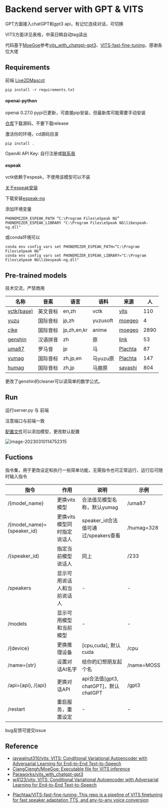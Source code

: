 # Backend server with GPT & VITS

GPT方面接入chatGPT和gpt3 api，有记忆连续对话，可切换

VITS方面详见表格，中英日韩自动tag读出

代码基于[MoeGoe](https://github.com/CjangCjengh/MoeGoe)参考[vits_with_chatgpt-gpt3](https://github.com/Paraworks/vits_with_chatgpt-gpt3)、[VITS-fast-fine-tuning](https://github.com/Plachtaa/VITS-fast-fine-tuning)，感谢各位大佬

## Requirements

前端 [Live2DMascot](https://github.com/Arkueid/Live2DMascot)

```
pip install -r requirements.txt
```

#### openai-python

openai 0.27.0 pypi已更新，可直接pip安装，但最新库可能需要手动安装

[仓库](https://github.com/openai/openai-python)下载源码，不要下载release

激活你的环境，cd源码目录

```
pip install .
```

OpenAI API Key: 自行注册或[联系我](https://space.bilibili.com/23698455)

#### espeak

vctk依赖于espeak，不使用该模型可以不装

[关于espeak安装](https://github.com/bootphon/phonemizer/issues/44)

下载安装[espeak-ng](https://github.com/espeak-ng/espeak-ng/releases)

添加环境变量

```
PHONEMIZER_ESPEAK_PATH “C:\Program Files\eSpeak NG”
PHONEMIZER_ESPEAK_LIBRARY "C:\Program Files\eSpeak NG\libespeak-ng.dll"
```

或conda环境可以

```
conda env config vars set PHONEMIZER_ESPEAK_PATH=“C:\Program Files\eSpeak NG”`
conda env config vars set PHONEMIZER_ESPEAK_LIBRARY="C:\Program Files\eSpeak NG\libespeak-ng.dll"
```

## Pre-trained models

技术交流，严禁商用

| 名称                                                         | 音素     | 语言        | 语料     | 来源                                                         | 人   |
| ------------------------------------------------------------ | -------- | ----------- | -------- | ------------------------------------------------------------ | ---- |
| [vctk(base)](https://drive.google.com/drive/folders/1ksarh-cJf3F5eKJjLVWY0X1j1qsQqiS2) | 英文音标 | en,zh       | vctk     | [vits](https://github.com/jaywalnut310/vits)                 | 110  |
| [yuzu](https://sjtueducn-my.sharepoint.com/:u:/g/personal/cjang_cjengh_sjtu_edu_cn/EQ0IKHchgzZAt0E6GryW17EBsIlIkmby6BcO9FtoODjwNQ?e=5uzWtj) | 国际音标 | jp,zh       | yuzusoft | [moegeo](https://github.com/CjangCjengh/TTSModels)           | 4    |
| [cjke](https://sjtueducn-my.sharepoint.com/:u:/g/personal/cjang_cjengh_sjtu_edu_cn/EfW8nGHBejxEisHhxVjq1v4BOxqT7YJ-p_pudTPEoDDxxw?e=O8DNrR) | 国际音标 | jp,zh,en,kr | anime    | [moegeo](https://github.com/CjangCjengh/TTSModels)           | 2890 |
| [genshin](https://huggingface.co/lrioxh/vits/blob/main/G_809000.pth) | 汉语拼音 | zh          | 原       | [link](http://nscc-gz.cn/)                                   | 53   |
| [uma87](https://huggingface.co/spaces/Plachta/VITS-Umamusume-voice-synthesizer/blob/main/pretrained_models/G_jp.pth) | 罗马音   | jp          | 马       | [Plachta](https://huggingface.co/spaces/Plachta/VITS-Umamusume-voice-synthesizer) | 87   |
| [yumag](https://huggingface.co/spaces/Plachta/VITS-Umamusume-voice-synthesizer/blob/main/pretrained_models/G_trilingual.pth) | 国际音标 | zh,jp,en    | 马yuzu原 | [Plachta](https://huggingface.co/spaces/Plachta/VITS-Umamusume-voice-synthesizer) | 147  |
| [humag](https://huggingface.co/spaces/Plachta/VITS-Umamusume-voice-synthesizer) | 国际音标 | zh,jp       | 马崩原   | [sayashi](https://huggingface.co/spaces/sayashi/vits-uma-genshin-honkai) | 804  |

更改了genshin的cleaner可以读简单的数学公式。

## Run

运行server.py 与 前端

注意端口与前端一致

[配置文件](https://github.com/lrioxh/backend-with-gpt-vits/blob/main/server_config.json)可以添加模型，更改默认配置

![image-20230310114752315](http://m.qpic.cn/psc?/V52VtAJj03gqAZ1Zi9Ot2f5BBX0L3sbF/bqQfVz5yrrGYSXMvKr.cqWsrEn6Fs7jn8YSikLlBqs5oRsu5FD3zxHbcEtAHADMqlT*6bPEXcxyPhzd0QLOp2T7M4ouw7BlCEuiBRpsfdc0!/b&bo=2wEpAQAAAAADB9A!&rf=viewer_4)

## Fuctions
指令集，用于更改设定和执行一些简单功能，无需指令也可正常运行，运行后可随时输入指令

| 指令                       | 作用                       | 说明                                  | 示例       |
| -------------------------- | -------------------------- | ------------------------------------- | ---------- |
| /{model_name}              | 更换vits模型               | 合法值见模型名称，默认yumag           | /uma87     |
| /{model_name}={speaker_id} | 更换vits模型同时指定说话人 | speaker_id合法值可通过/speakers查看   | /humag=328 |
| /{speaker_id}              | 指定当前模型说话人         | 同上                                  | /233       |
| /speakers                  | 显示可用说话人和当前说话人 | -                                     | -          |
| /models                    | 显示可用模型和当前模型     | -                                     | -          |
| /{device}                  | 更换推理设备               | [cpu,cuda], 默认cuda                  | /cpu       |
| /name={str}                | 设置对话AI名字             | 给你的幻想朋友起个名                  | /name=MOSS |
| /api={api}, /{api}         | 更换对话API                | api合法值[gpt3, chatGPT]，默认chatGPT | /gpt3      |
| /restart                   | 重启服务，重置设定         | -                                     | -          |

bug反馈可提交issue

## Reference
- [jaywalnut310/vits: VITS: Conditional Variational Autoencoder with Adversarial Learning for End-to-End Text-to-Speech](https://github.com/jaywalnut310/vits)
- [CjangCjengh/MoeGoe: Executable file for VITS inference](https://github.com/CjangCjengh/MoeGoe)
- [Paraworks/vits_with_chatgpt-gpt3](https://github.com/Paraworks/vits_with_chatgpt-gpt3)
- [w4123/vits: VITS: Conditional Variational Autoencoder with Adversarial Learning for End-to-End Text-to-Speech](https://github.com/w4123/vits)

+ [Plachtaa/VITS-fast-fine-tuning: This repo is a pipeline of VITS finetuning for fast speaker adaptation TTS, and any-to-any voice conversion](https://github.com/Plachtaa/VITS-fast-fine-tuning)